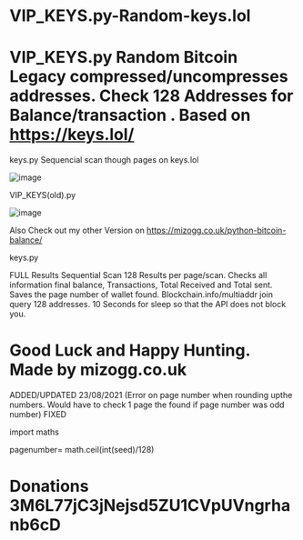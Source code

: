 # VIP_KEYS.py-Random-keys.lol
# VIP_KEYS.py Random Bitcoin Legacy compressed/uncompresses addresses. Check 128 Addresses for Balance/transaction . Based on https://keys.lol/

keys.py Sequencial scan though pages on keys.lol

![image](https://user-images.githubusercontent.com/88630056/128756536-b21ba09e-9c82-4b49-84ca-6f69b7257b8b.png)


VIP_KEYS(old).py

![image](https://user-images.githubusercontent.com/88630056/128756711-a04e7d07-9bc3-4fae-988f-c01f6d53b092.png)



Also Check out my other Version on https://mizogg.co.uk/python-bitcoin-balance/

keys.py

FULL Results Sequential Scan 128 Results per page/scan. Checks all information final balance, Transactions, Total Received and Total sent. Saves the page number of wallet found. Blockchain.info/multiaddr join query 128 addresses. 10 Seconds for sleep so that the API does not block you. 
# Good Luck and Happy Hunting. Made by mizogg.co.uk


ADDED/UPDATED 23/08/2021 (Error on page number when rounding upthe numbers. Would have to check 1 page the found if page number was odd number) FIXED

import maths

pagenumber= math.ceil(int(seed)/128)

# Donations 3M6L77jC3jNejsd5ZU1CVpUVngrhanb6cD

